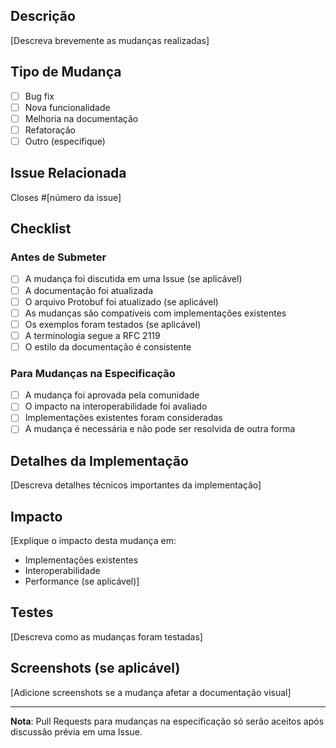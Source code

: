 ## Descrição

[Descreva brevemente as mudanças realizadas]

## Tipo de Mudança

- [ ] Bug fix
- [ ] Nova funcionalidade
- [ ] Melhoria na documentação
- [ ] Refatoração
- [ ] Outro (especifique)

## Issue Relacionada

Closes #[número da issue]

## Checklist

### Antes de Submeter

- [ ] A mudança foi discutida em uma Issue (se aplicável)
- [ ] A documentação foi atualizada
- [ ] O arquivo Protobuf foi atualizado (se aplicável)
- [ ] As mudanças são compatíveis com implementações existentes
- [ ] Os exemplos foram testados (se aplicável)
- [ ] A terminologia segue a RFC 2119
- [ ] O estilo da documentação é consistente

### Para Mudanças na Especificação

- [ ] A mudança foi aprovada pela comunidade
- [ ] O impacto na interoperabilidade foi avaliado
- [ ] Implementações existentes foram consideradas
- [ ] A mudança é necessária e não pode ser resolvida de outra forma

## Detalhes da Implementação

[Descreva detalhes técnicos importantes da implementação]

## Impacto

[Explique o impacto desta mudança em:
- Implementações existentes
- Interoperabilidade
- Performance (se aplicável)]

## Testes

[Descreva como as mudanças foram testadas]

## Screenshots (se aplicável)

[Adicione screenshots se a mudança afetar a documentação visual]

---

**Nota**: Pull Requests para mudanças na especificação só serão aceitos após discussão prévia em uma Issue. 